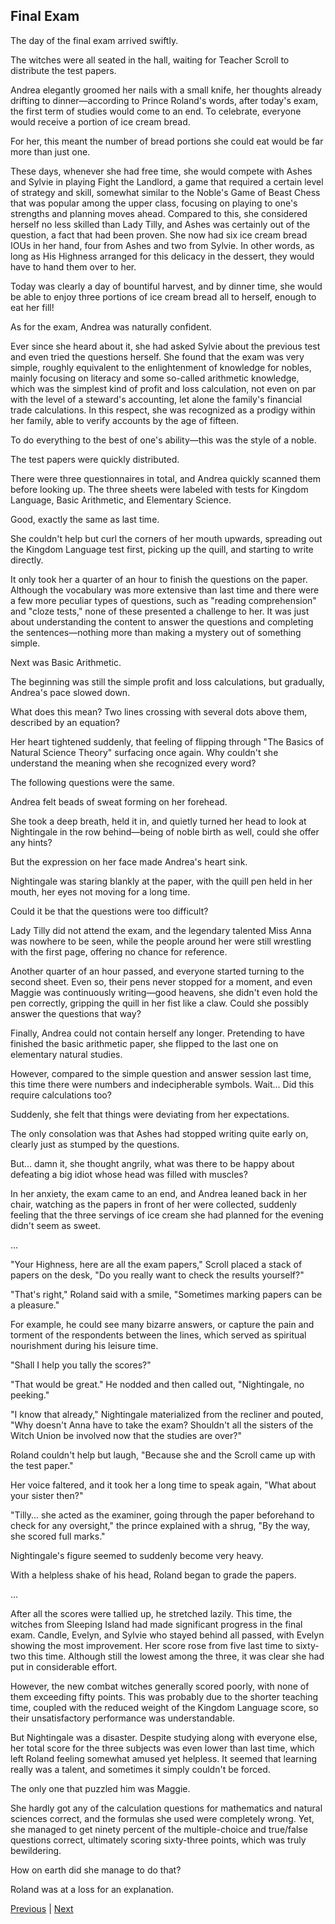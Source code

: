 ## Final Exam
The day of the final exam arrived swiftly.



The witches were all seated in the hall, waiting for Teacher Scroll to distribute the test papers.

Andrea elegantly groomed her nails with a small knife, her thoughts already drifting to dinner—according to Prince Roland's words, after today's exam, the first term of studies would come to an end. To celebrate, everyone would receive a portion of ice cream bread.

For her, this meant the number of bread portions she could eat would be far more than just one.

These days, whenever she had free time, she would compete with Ashes and Sylvie in playing Fight the Landlord, a game that required a certain level of strategy and skill, somewhat similar to the Noble's Game of Beast Chess that was popular among the upper class, focusing on playing to one's strengths and planning moves ahead. Compared to this, she considered herself no less skilled than Lady Tilly, and Ashes was certainly out of the question, a fact that had been proven. She now had six ice cream bread IOUs in her hand, four from Ashes and two from Sylvie. In other words, as long as His Highness arranged for this delicacy in the dessert, they would have to hand them over to her.

Today was clearly a day of bountiful harvest, and by dinner time, she would be able to enjoy three portions of ice cream bread all to herself, enough to eat her fill!

As for the exam, Andrea was naturally confident.

Ever since she heard about it, she had asked Sylvie about the previous test and even tried the questions herself. She found that the exam was very simple, roughly equivalent to the enlightenment of knowledge for nobles, mainly focusing on literacy and some so-called arithmetic knowledge, which was the simplest kind of profit and loss calculation, not even on par with the level of a steward's accounting, let alone the family's financial trade calculations. In this respect, she was recognized as a prodigy within her family, able to verify accounts by the age of fifteen.

To do everything to the best of one's ability—this was the style of a noble.



The test papers were quickly distributed.

There were three questionnaires in total, and Andrea quickly scanned them before looking up. The three sheets were labeled with tests for Kingdom Language, Basic Arithmetic, and Elementary Science.

Good, exactly the same as last time.

She couldn't help but curl the corners of her mouth upwards, spreading out the Kingdom Language test first, picking up the quill, and starting to write directly.

It only took her a quarter of an hour to finish the questions on the paper. Although the vocabulary was more extensive than last time and there were a few more peculiar types of questions, such as "reading comprehension" and "cloze tests," none of these presented a challenge to her. It was just about understanding the content to answer the questions and completing the sentences—nothing more than making a mystery out of something simple.

Next was Basic Arithmetic.

The beginning was still the simple profit and loss calculations, but gradually, Andrea's pace slowed down.

What does this mean? Two lines crossing with several dots above them, described by an equation?

Her heart tightened suddenly, that feeling of flipping through "The Basics of Natural Science Theory" surfacing once again. Why couldn't she understand the meaning when she recognized every word?



The following questions were the same.

Andrea felt beads of sweat forming on her forehead.

She took a deep breath, held it in, and quietly turned her head to look at Nightingale in the row behind—being of noble birth as well, could she offer any hints?

But the expression on her face made Andrea's heart sink.

Nightingale was staring blankly at the paper, with the quill pen held in her mouth, her eyes not moving for a long time.

Could it be that the questions were too difficult?

Lady Tilly did not attend the exam, and the legendary talented Miss Anna was nowhere to be seen, while the people around her were still wrestling with the first page, offering no chance for reference.



Another quarter of an hour passed, and everyone started turning to the second sheet. Even so, their pens never stopped for a moment, and even Maggie was continuously writing—good heavens, she didn't even hold the pen correctly, gripping the quill in her fist like a claw. Could she possibly answer the questions that way?

Finally, Andrea could not contain herself any longer. Pretending to have finished the basic arithmetic paper, she flipped to the last one on elementary natural studies.



However, compared to the simple question and answer session last time, this time there were numbers and indecipherable symbols. Wait... Did this require calculations too?

Suddenly, she felt that things were deviating from her expectations.

The only consolation was that Ashes had stopped writing quite early on, clearly just as stumped by the questions.

But... damn it, she thought angrily, what was there to be happy about defeating a big idiot whose head was filled with muscles?

In her anxiety, the exam came to an end, and Andrea leaned back in her chair, watching as the papers in front of her were collected, suddenly feeling that the three servings of ice cream she had planned for the evening didn't seem as sweet.

...

"Your Highness, here are all the exam papers," Scroll placed a stack of papers on the desk, "Do you really want to check the results yourself?"

"That's right," Roland said with a smile, "Sometimes marking papers can be a pleasure."

For example, he could see many bizarre answers, or capture the pain and torment of the respondents between the lines, which served as spiritual nourishment during his leisure time.



"Shall I help you tally the scores?"  

"That would be great." He nodded and then called out, "Nightingale, no peeking."  

"I know that already," Nightingale materialized from the recliner and pouted, "Why doesn't Anna have to take the exam? Shouldn't all the sisters of the Witch Union be involved now that the studies are over?"  

Roland couldn't help but laugh, "Because she and the Scroll came up with the test paper."  

Her voice faltered, and it took her a long time to speak again, "What about your sister then?"  

"Tilly... she acted as the examiner, going through the paper beforehand to check for any oversight," the prince explained with a shrug, "By the way, she scored full marks."  

Nightingale's figure seemed to suddenly become very heavy.  

With a helpless shake of his head, Roland began to grade the papers.  

...



After all the scores were tallied up, he stretched lazily. This time, the witches from Sleeping Island had made significant progress in the final exam. Candle, Evelyn, and Sylvie who stayed behind all passed, with Evelyn showing the most improvement. Her score rose from five last time to sixty-two this time. Although still the lowest among the three, it was clear she had put in considerable effort.



However, the new combat witches generally scored poorly, with none of them exceeding fifty points. This was probably due to the shorter teaching time, coupled with the reduced weight of the Kingdom Language score, so their unsatisfactory performance was understandable.



But Nightingale was a disaster. Despite studying along with everyone else, her total score for the three subjects was even lower than last time, which left Roland feeling somewhat amused yet helpless. It seemed that learning really was a talent, and sometimes it simply couldn't be forced.



The only one that puzzled him was Maggie.



She hardly got any of the calculation questions for mathematics and natural sciences correct, and the formulas she used were completely wrong. Yet, she managed to get ninety percent of the multiple-choice and true/false questions correct, ultimately scoring sixty-three points, which was truly bewildering.



How on earth did she manage to do that?



Roland was at a loss for an explanation.





[Previous](CH0381.md) | [Next](CH0383.md)
